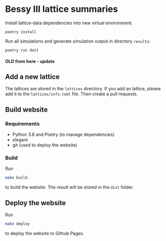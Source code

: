 # Bessy III lattice summaries

Install lattice-data dependencies into new virtual environment:

```
poetry install
```

Run all simulations and generate simulation output in directory `results`:

```
poetry run doit
```

#### OLD from here - update ####
## Add a new lattice

The lattices are stored in the `lattices` directory. If you add an lattice, please add it to the `lattices/info.toml` file. Then create a pull requests.

## Build website

### Requirements

* Python 3.8 and Poetry (to manage dependencies)
* elegant
* git (used to deploy the website)

### Build

Run

```sh
make build

```

to build the website. The result will be stored in the `dist` folder.

## Deploy the website

Run

```sh
make deploy 
```

to deploy the website to Github Pages.
